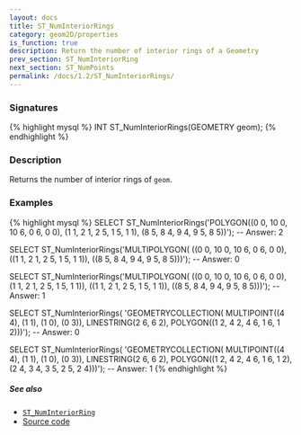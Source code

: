 ```yaml
---
layout: docs
title: ST_NumInteriorRings
category: geom2D/properties
is_function: true
description: Return the number of interior rings of a Geometry
prev_section: ST_NumInteriorRing
next_section: ST_NumPoints
permalink: /docs/1.2/ST_NumInteriorRings/
---
```


### Signatures

{% highlight mysql %}
INT ST_NumInteriorRings(GEOMETRY geom);
{% endhighlight %}

### Description

Returns the number of interior rings of `geom`.

<!-- This function does not seem to be SFS. Is it SQL-MM? -->

### Examples

{% highlight mysql %}
SELECT ST_NumInteriorRings('POLYGON((0 0, 10 0, 10 6, 0 6, 0 0),
                                    (1 1, 2 1, 2 5, 1 5, 1 1),
                                    (8 5, 8 4, 9 4, 9 5, 8 5))');
-- Answer: 2

SELECT ST_NumInteriorRings('MULTIPOLYGON(
                                ((0 0, 10 0, 10 6, 0 6, 0 0),
                                ((1 1, 2 1, 2 5, 1 5, 1 1)),
                                ((8 5, 8 4, 9 4, 9 5, 8 5)))');
-- Answer: 0

SELECT ST_NumInteriorRings('MULTIPOLYGON(
                                ((0 0, 10 0, 10 6, 0 6, 0 0),
                                 (1 1, 2 1, 2 5, 1 5, 1 1)),
                                ((1 1, 2 1, 2 5, 1 5, 1 1)),
                                ((8 5, 8 4, 9 4, 9 5, 8 5)))');
-- Answer: 1

SELECT ST_NumInteriorRings(
     'GEOMETRYCOLLECTION(
        MULTIPOINT((4 4), (1 1), (1 0), (0 3)),
        LINESTRING(2 6, 6 2),
        POLYGON((1 2, 4 2, 4 6, 1 6, 1 2)))');
-- Answer: 0

SELECT ST_NumInteriorRings(
     'GEOMETRYCOLLECTION(
        MULTIPOINT((4 4), (1 1), (1 0), (0 3)),
        LINESTRING(2 6, 6 2),
        POLYGON((1 2, 4 2, 4 6, 1 6, 1 2),
                (2 4, 3 4, 3 5, 2 5, 2 4)))');
-- Answer: 1
{% endhighlight %}

##### See also

* [`ST_NumInteriorRing`](../ST_NumInteriorRing)
* <a href="https://github.com/orbisgis/h2gis/blob/v1.2.4/h2spatial/src/main/java/org/h2gis/h2spatial/internal/function/spatial/properties/ST_NumInteriorRings.java" target="_blank">Source code</a>
